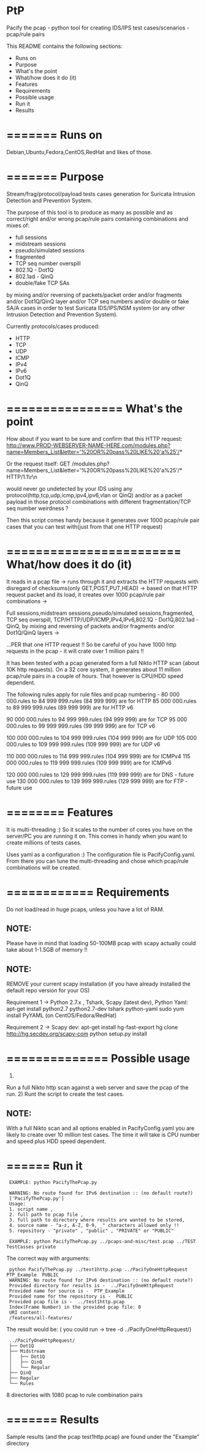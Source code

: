 PtP
===

Pacify the pcap - python tool for creating IDS/IPS test cases/scenarios - pcap/rule pairs

This README contains the following sections:

* Runs on
* Purpose
* What's the point
* What/how does it do (it)
* Features
* Requirements
* Possible usage
* Run it
* Results


=======
Runs on
=======

Debian,Ubuntu,Fedora,CentOS,RedHat and likes of those.


=======
Purpose
=======

Stream/frag/protocol/payload tests cases generation for Suricata Intrusion Detection and Prevention System.

The purpose of this tool is to produce as many as possible 
and as correct/right and/or wrong pcap/rule pairs containing combinations and mixes of:

 - full sessions
 - midstream sessions
 - pseudo/simulated sessions
 - fragmented
 - TCP seq  number overspill
 - 802.1Q - Dot1Q
 - 802.1ad - QinQ
 - double/fake TCP SAs
 
by mixing and/or reversing of packets/packet order and/or fragments and/or Dot1Q/QinQ layer and/or TCP seq numbers and/or double or fake SA/A cases
in order to test Suricata IDS/IPS/NSM system (or any other Intrusion Detection and Prevention System).

Currently protocols/cases produced:
 
 - HTTP
 - TCP
 - UDP
 - ICMP
 - IPv4
 - IPv6
 - Dot1Q
 - QinQ

================
What's the point
================
 
 How about if you want to be sure and confirm that this HTTP request:
 http://www.PROD-WEBSERVER-NAME-HERE.com/modules.php?name=Members_List&letter='%20OR%20pass%20LIKE%20'a%25'/* 

 Or the request itself:
 GET /modules.php?name=Members_List&letter='%20OR%20pass%20LIKE%20'a%25'/* HTTP/1.1\r\n
 
 would never go undetected by your IDS using any protocol(http,tcp,udp,icmp,ipv4,ipv6,vlan or QinQ) 
 and/or as a packet payload in those protocol combinations with different  fragmentation/TCP seq number weirdness ?
 
 Then this script comes handy because it generates over 1000 pcap/rule pair cases that you can test with(just from that one HTTP request)
 
========================
What/how does it do (it)
========================

It reads in a pcap file ->
runs through it and extracts the HTTP requests with disregard of checksums(only GET,POST,PUT,HEAD) ->
based on that HTTP request packet and its load, it creates over 1000 pcap/rule pair combinations ->

Full sessions,midstream sessions,pseudo/simulated sessions,fragmented, TCP seq overspill,
TCP/HTTP/UDP/ICMP,IPv4,IPv6,802.1Q - Dot1Q,802.1ad - QinQ,
by mixing and reversing of packets and/or fragments and/or Dot1Q/QinQ layers ->

...PER that one HTTP request !! 
So be careful of you have 1000 http requests in the pcap - 
it  will crate over 1 million pairs !!

It has been tested with a pcap generated form a full Nikto HTTP scan (about 10K http requests).
On a 32 core system, it generates about 11 million pcap/rule pairs in a couple of hours.
That however is CPU/HDD speed dependent.


The following rules apply for
rule files and pcap numbering -
80 000 000.rules to 84 999 999.rules (84 999 999) are  for HTTP
85 000 000.rules to 89 999 999.rules (89 999 999) are  for HTTP v6

90 000 000.rules to 94 999 999.rules (94 999 999) are  for TCP
95 000 000.rules to 99 999 999.rules (99 999 999) are  for TCP v6

100 000 000.rules to 104 999 999.rules (104 999 999) are  for UDP
105 000 000.rules to 109 999 999.rules (109 999 999) are  for UDP v6

110 000 000.rules to 114 999 999.rules (104 999 999) are  for ICMPv4
115 000 000.rules to 119 999 999.rules (109 999 999) are  for ICMPv6

120 000 000.rules to 129 999 999.rules (119 999 999) are  for DNS - future use
130 000 000.rules to 139 999 999.rules (129 999 999) are  for FTP - future use

========
Features
========

It is multi-threading :)
So it scales to the number of cores you have on the server/PC you are running it on.
This comes in handy when you want to create  millions of tests cases.

Uses yaml as a configuration :)
The configuration file is PacifyConfig.yaml.
From there you can tune the multi-threading and chose which pcap/rule combinations
will be created.


============
Requirements
============

Do not load/read in huge pcaps, unless you have a lot of RAM.

NOTE:
-----
Please have in mind that loading 50-100MB pcap with scapy actually could take about 
1-1.5GB of memory !!

NOTE:
-----
REMOVE your current scapy installation
(if you have already installed the default repo version for your OS)

Requirement 1 ->
Python 2.7.x , Tshark, Scapy (latest dev), Python Yaml:
apt-get install python2.7 python2.7-dev tshark python-yaml
sudo yum install PyYAML (on CentOS/Fedora/RedHat)

Requirement 2 ->
Scapy dev:
apt-get install hg-fast-export
hg clone http://hg.secdev.org/scapy-com
python setup.py install

==============
Possible usage
==============

1)
Run a full Nikto http scan against a web server and save the pcap of the run.
2)
Runt the script to create the test cases.

NOTE:
-----
With a full Nikto scan and all options enabled in PacifyConfig.yaml you are likely to create over 10 million test cases.
The time it will take is CPU number and speed plus HDD speed dependent.


======
Run it
======

     EXAMPLE: python PacifyThePcap.py
     
     WARNING: No route found for IPv6 destination :: (no default route?)
     ['PacifyThePcap.py']
     Usage: 
     1. script name , 
     2. full path to pcap file , 
     3. full path to directory where results are wanted to be stored, 
     4. source name - "a-z, A-Z, 0-9, _" characters allowed only !!  
     5. repository - "private" , "public" , "PRIVATE" or "PUBLIC" 
 
     EXAMPLE: python PacifyThePcap.py ../pcaps-and-misc/test.pcap ../TEST TestCasses private 


The correct way with arguments:

     python PacifyThePcap.py ../test1http.pcap ../PacifyOneHttpRequest PTP_Example  PUBLIC
     WARNING: No route found for IPv6 destination :: (no default route?)
     Provided directory for results is -  ../PacifyOneHttpRequest
     Provided name for source is -  PTP_Example
     Provided name for the repository is -  PUBLIC
     Provided pcap file is -  ../test1http.pcap
     Index(Frame Number) in the provided pcap file: 0
     URI content:
     /features/all-features/


The result would be:
( you could run -> tree -d  ../PacifyOneHttpRequest/)

     ../PacifyOneHttpRequest/
     ├── Dot1Q
     ├── Midstream
     │   ├── Dot1Q
     │   ├── QinQ
     │   └── Regular
     ├── QinQ
     ├── Regular
     └── Rules

8 directories 
with 1080 pcap to rule combination pairs 

=======
Results
=======

Sample results (and the pcap test1http.pcap) are found under the "Example" directory



